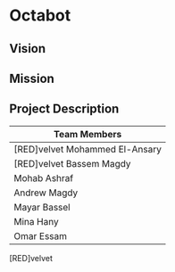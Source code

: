 # Octabot
## Vision
## Mission
## Project Description

| **Team Members** |
| -----------------------|
| [RED]velvet Mohammed El-Ansary  |
| [RED]velvet Bassem Magdy  |
| Mohab Ashraf  | 
| Andrew Magdy |
| Mayar Bassel |
| Mina Hany |
| Omar Essam |

[RED]velvet
